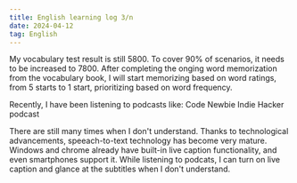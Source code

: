 ```yaml
---
title: English learning log 3/n
date: 2024-04-12
tag: English
---
```

My vocabulary test result is still 5800. To cover 90% of scenarios, it needs to be increased to 7800. After completing the onging word memorization from the vocabulary book, I will start memorizing based on word ratings, from 5 starts to 1 start, prioritizing based on word frequency.

Recently, I have been listening to podcasts like:
Code Newbie
Indie Hacker podcast

There are still many times when I don't understand. Thanks to technological advancements, speeach-to-text technology has become very mature. Windows and chrome already have built-in live caption functionality, and even smartphones support it. While listening to podcats, I can turn on live caption and glance at the subtitles when I don't understand.
